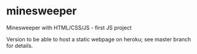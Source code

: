 # minesweeper
Minesweeper with HTML/CSS/JS - first JS project

Version to be able to host a static webpage on heroku; see master branch for details.

